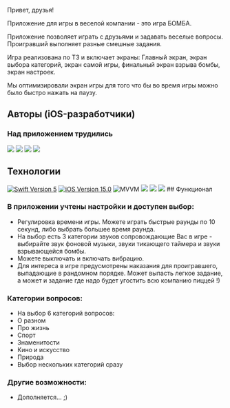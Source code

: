 Привет, друзья!

Приложение для игры в веселой компании - это игра БОМБА.

Приложение позволяет играть с друзьями и задавать веселые вопросы.
Проигравший выполняет разные смешные задания.

Игра реализована по ТЗ и включает экраны: Главный экран, экран
выбора категорий, экран самой игры, финальный экран взрыва бомбы,
экран настроек.

Мы оптимизировали экран игры для того что бы во время игры можно
было быстро нажать на паузу.

## Авторы (iOS-разработчики)

### Над приложением трудились
<p align="left"> 
<a href="https://github.com/linnitel">
<img src="https://img.shields.io/badge/Julia (Team leader) -purple"/></a>
<a href="https://github.com/Marat-FMK">
<img src="https://img.shields.io/badge/Marat-FMK-blue"/></a>
<a href="https://github.com/AndreyVZav">
<img src="https://img.shields.io/badge/Andrey-pink"/></a>
<a href="https://github.com/Gerodot">
<img src="https://img.shields.io/badge/Aleksandr-green"/></a>
</p>

<p align="left"> 
</p>

## Технологии 
<p align="left"> 
<a href="https://swift.org">
<img src="https://img.shields.io/badge/Swift-5-orange" alt="Swift Version 5" /></a>
<a href="https://developer.apple.com/ios/">
<img src="https://img.shields.io/badge/iOS-16.0%2B-success" alt="iOS Version 15.0"/></a>
<img src="https://img.shields.io/badge/MVVM-ff69b4" alt="MVVM" /></a>
<img src="https://img.shields.io/badge/SwiftUI-blue"/></a>
<img src="https://img.shields.io/badge/UserDefaults-red"/></a>
<img src="https://img.shields.io/badge/Swift Package Manager-yellow"/></a>
## Функционал 

### В приложении учтены настройки и доступен выбор:
* Регулировка времени игры. Можете играть быстрые раунды по 10 секунд, либо выбрать большее время раунда.
* На выбор есть 3 категории звуков сопровождающие Вас в игре - выбирайте звук фоновой музыки, звуки тикающего таймера и звуки взрывающейся бомбы.
* Можете выключать и включать вибрацию.
* Для интереса в игре предусмотрены наказания для проигравшего, выпадающие в рандомном порядке. Может выпасть легкое задание, а может и задание где надо будет угостить всю компанию пиццей !)

### Категории вопросов:
* На выбор 6 категорий вопросов:
* О разном
* Про жизнь
* Спорт
* Знаменитости
* Кино и искусство
* Природа
* Выбор нескольких категорий сразу


### Другие возможности:
* Дополняется... ;)

